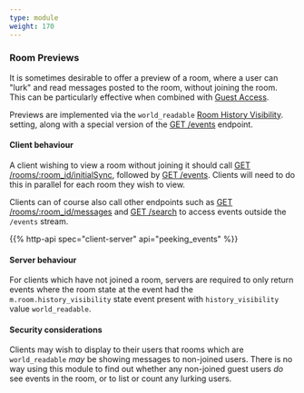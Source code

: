 ```yaml
---
type: module
weight: 170
---
```


### Room Previews

It is sometimes desirable to offer a preview of a room, where a user can
"lurk" and read messages posted to the room, without joining the room.
This can be particularly effective when combined with [Guest Access](#guest-access).

Previews are implemented via the `world_readable` [Room History
Visibility](#room-history-visibility). setting, along with a special version of the [GET
/events](#get_matrixclientr0events) endpoint.

#### Client behaviour

A client wishing to view a room without joining it should call [GET
/rooms/:room\_id/initialSync](#get_matrixclientr0roomsroomidinitialsync),
followed by [GET /events](#get_matrixclientr0events). Clients will need to do
this in parallel for each room they wish to view.

Clients can of course also call other endpoints such as [GET
/rooms/:room\_id/messages](#get_matrixclientr0roomsroomidmessages)
and [GET /search](#post_matrixclientr0search) to
access events outside the `/events` stream.

{{% http-api spec="client-server" api="peeking_events" %}}

#### Server behaviour

For clients which have not joined a room, servers are required to only
return events where the room state at the event had the
`m.room.history_visibility` state event present with
`history_visibility` value `world_readable`.

#### Security considerations

Clients may wish to display to their users that rooms which are
`world_readable` *may* be showing messages to non-joined users. There is
no way using this module to find out whether any non-joined guest users
*do* see events in the room, or to list or count any lurking users.
